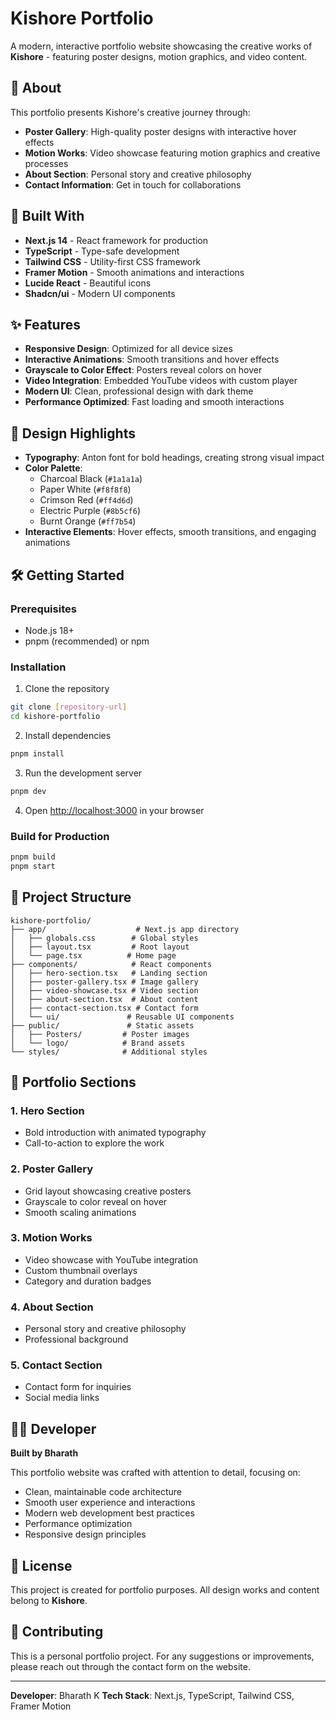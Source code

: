 # Kishore Portfolio

A modern, interactive portfolio website showcasing the creative works of **Kishore** - featuring poster designs, motion graphics, and video content.

## 🎨 About

This portfolio presents Kishore's creative journey through:
- **Poster Gallery**: High-quality poster designs with interactive hover effects
- **Motion Works**: Video showcase featuring motion graphics and creative processes
- **About Section**: Personal story and creative philosophy
- **Contact Information**: Get in touch for collaborations

## 🚀 Built With

- **Next.js 14** - React framework for production
- **TypeScript** - Type-safe development
- **Tailwind CSS** - Utility-first CSS framework
- **Framer Motion** - Smooth animations and interactions
- **Lucide React** - Beautiful icons
- **Shadcn/ui** - Modern UI components

## ✨ Features

- **Responsive Design**: Optimized for all device sizes
- **Interactive Animations**: Smooth transitions and hover effects
- **Grayscale to Color Effect**: Posters reveal colors on hover
- **Video Integration**: Embedded YouTube videos with custom player
- **Modern UI**: Clean, professional design with dark theme
- **Performance Optimized**: Fast loading and smooth interactions

## 🎯 Design Highlights

- **Typography**: Anton font for bold headings, creating strong visual impact
- **Color Palette**: 
  - Charcoal Black (`#1a1a1a`)
  - Paper White (`#f8f8f8`)
  - Crimson Red (`#ff4d6d`)
  - Electric Purple (`#8b5cf6`)
  - Burnt Orange (`#ff7b54`)
- **Interactive Elements**: Hover effects, smooth transitions, and engaging animations

## 🛠️ Getting Started

### Prerequisites
- Node.js 18+ 
- pnpm (recommended) or npm

### Installation

1. Clone the repository
```bash
git clone [repository-url]
cd kishore-portfolio
```

2. Install dependencies
```bash
pnpm install
```

3. Run the development server
```bash
pnpm dev
```

4. Open [http://localhost:3000](http://localhost:3000) in your browser

### Build for Production

```bash
pnpm build
pnpm start
```

## 📁 Project Structure

```
kishore-portfolio/
├── app/                    # Next.js app directory
│   ├── globals.css        # Global styles
│   ├── layout.tsx         # Root layout
│   └── page.tsx          # Home page
├── components/            # React components
│   ├── hero-section.tsx   # Landing section
│   ├── poster-gallery.tsx # Image gallery
│   ├── video-showcase.tsx # Video section
│   ├── about-section.tsx  # About content
│   ├── contact-section.tsx # Contact form
│   └── ui/               # Reusable UI components
├── public/               # Static assets
│   ├── Posters/         # Poster images
│   └── logo/            # Brand assets
└── styles/              # Additional styles
```

## 🎨 Portfolio Sections

### 1. Hero Section
- Bold introduction with animated typography
- Call-to-action to explore the work

### 2. Poster Gallery
- Grid layout showcasing creative posters
- Grayscale to color reveal on hover
- Smooth scaling animations

### 3. Motion Works
- Video showcase with YouTube integration
- Custom thumbnail overlays
- Category and duration badges

### 4. About Section
- Personal story and creative philosophy
- Professional background

### 5. Contact Section
- Contact form for inquiries
- Social media links

## 👨‍💻 Developer

**Built by Bharath**

This portfolio website was crafted with attention to detail, focusing on:
- Clean, maintainable code architecture
- Smooth user experience and interactions
- Modern web development best practices
- Performance optimization
- Responsive design principles

## 📄 License

This project is created for portfolio purposes. All design works and content belong to **Kishore**.

## 🤝 Contributing

This is a personal portfolio project. For any suggestions or improvements, please reach out through the contact form on the website.

---

**Developer**: Bharath K
**Tech Stack**: Next.js, TypeScript, Tailwind CSS, Framer Motion

